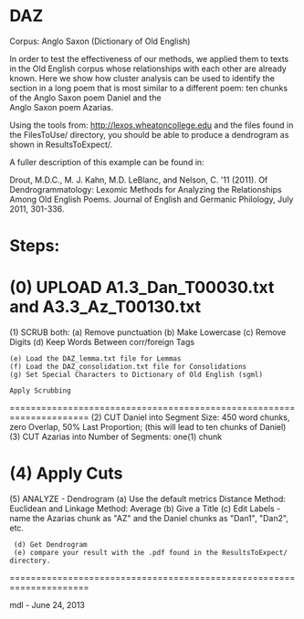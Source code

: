 # DAZ

Corpus:  Anglo Saxon (Dictionary of Old English)

In order to test the effectiveness of our methods, we applied them to
texts in the Old English corpus whose relationships with each other are
already known. Here we show how cluster analysis can be used to identify the
section in a long poem that is most similar to a different poem:
ten chunks of the Anglo Saxon poem Daniel and the  
Anglo Saxon poem Azarias.  

Using the tools from:   http://lexos.wheatoncollege.edu
and the files found in the FilesToUse/ directory, you should
be able to produce a dendrogram as shown in ResultsToExpect/.

A fuller description of this example can be found in:

Drout, M.D.C., M. J. Kahn, M.D. LeBlanc, and Nelson, C. '11 (2011). 
Of Dendrogrammatology: Lexomic Methods for Analyzing the Relationships 
Among Old English Poems. Journal of English and Germanic Philology, 
July 2011, 301-336.

Steps:
=====================================================================
(0) UPLOAD A1.3_Dan_T00030.txt and A3.3_Az_T00130.txt
=====================================================================
(1) SCRUB both:
    (a) Remove punctuation
    (b) Make Lowercase
    (c) Remove Digits
    (d) Keep Words Between corr/foreign Tags

    (e) Load the DAZ_lemma.txt file for Lemmas
    (f) Load the DAZ_consolidation.txt file for Consolidations
    (g) Set Special Characters to Dictionary of Old English (sgml)

    Apply Scrubbing
=====================================================================
(2) CUT Daniel into Segment Size: 450 word chunks, zero Overlap, 50% Last Proportion;
    (this will lead to ten chunks of Daniel)
(3) CUT Azarias into Number of Segments: one(1) chunk

(4) Apply Cuts
=====================================================================
(5) ANALYZE - Dendrogram
     (a) Use the default metrics Distance Method: Euclidean and Linkage Method: Average
     (b) Give a Title
     (c) Edit Labels - name the Azarias chunk as "AZ" and the Daniel chunks as "Dan1", "Dan2", etc.

     (d) Get Dendrogram
     (e) compare your result with the .pdf found in the ResultsToExpect/ directory.
=====================================================================

mdl - June 24, 2013


